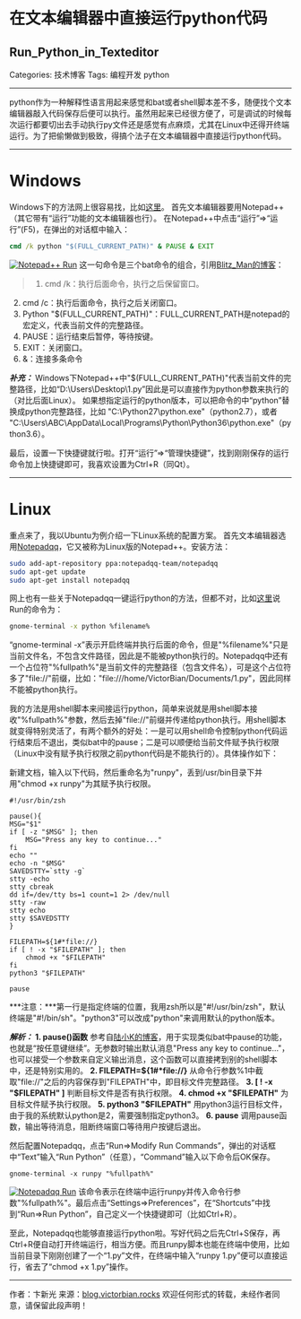 ﻿# 在文本编辑器中直接运行python代码
## Run_Python_in_Texteditor

Categories: 技术博客
Tags: 编程开发 python

---
python作为一种解释性语言用起来感觉和bat或者shell脚本差不多，随便找个文本编辑器敲入代码保存后便可以执行。虽然用起来已经很方便了，可是调试的时候每次运行都要切出去手动执行py文件还是感觉有点麻烦，尤其在Linux中还得开终端运行。为了把偷懒做到极致，得搞个法子在文本编辑器中直接运行python代码。

---
# Windows
Windows下的方法网上很容易找，比如[这里][1]。
首先文本编辑器要用Notepad++（其它带有“运行”功能的文本编辑器也行）。
在Notepad++中点击“运行”=>“运行”(F5)，在弹出的对话框中输入：
```bat
cmd /k python "$(FULL_CURRENT_PATH)" & PAUSE & EXIT
```
[![Notepad++ Run][2]][2]
这一句命令是三个bat命令的组合，引用[Blitz_Man的博客][1]：

> 1. cmd /k：执行后面命令，执行之后保留窗口。 
2. cmd /c：执行后面命令，执行之后关闭窗口。 
3. Python "$(FULL_CURRENT_PATH)"：FULL_CURRENT_PATH是notepad的宏定义，代表当前文件的完整路径。 
4. PAUSE：运行结束后暂停，等待按键。 
5. EXIT：关闭窗口。 
6. &：连接多条命令

***补充：*** Windows下Notepad++中"\$(FULL_CURRENT_PATH)"代表当前文件的完整路径，比如“D:\Users\Desktop\1.py”因此是可以直接作为python参数来执行的（对比后面Linux）。
如果想指定运行的python版本，可以把命令的中“python”替换成python完整路径，比如
"C:\Python27\python.exe"（python2.7），或者
"C:\Users\ABC\AppData\Local\Programs\Python\Python36\python.exe"（python3.6）。

最后，设置一下快捷键就行啦。打开“运行”=>“管理快捷键”，找到刚刚保存的运行命令加上快捷键即可，我喜欢设置为Ctrl+R（同Qt）。

---
# Linux
重点来了，我以Ubuntu为例介绍一下Linux系统的配置方案。
首先文本编辑器选用[Notepadqq][3]，它又被称为Linux版的Notepad++。安装方法：
```bash
sudo add-apt-repository ppa:notepadqq-team/notepadqq
sudo apt-get update
sudo apt-get install notepadqq
```
网上也有一些关于Notepadqq一键运行python的方法，但都不对，比如[这里][4]说Run的命令为：
```bash
gnome-terminal -x python %filename%
```
“gnome-terminal -x”表示开启终端并执行后面的命令，但是"%filename%"只是当前文件名，不包含文件路径，因此是不能被python执行的。Notepadqq中还有一个占位符"%fullpath%"是当前文件的完整路径（包含文件名），可是这个占位符多了"file://"前缀，比如："file:///home/VictorBian/Documents/1.py"，因此同样不能被python执行。

我的方法是用shell脚本来间接运行python，简单来说就是用shell脚本接收"%fullpath%"参数，然后去掉"file://"前缀并传递给python执行。用shell脚本就变得特别灵活了，有两个额外的好处：一是可以用shell命令控制python代码运行结束后不退出，类似bat中的pause；二是可以顺便给当前文件赋予执行权限（Linux中没有赋予执行权限之前python代码是不能执行的）。具体操作如下：

新建文档，输入以下代码，然后重命名为"runpy"，丢到/usr/bin目录下并用"chmod +x runpy"为其赋予执行权限。
```shell
#!/usr/bin/zsh

pause(){
MSG="$1"
if [ -z "$MSG" ]; then
	MSG="Press any key to continue..."
fi
echo ""
echo -n "$MSG"
SAVEDSTTY=`stty -g`
stty -echo
stty cbreak
dd if=/dev/tty bs=1 count=1 2> /dev/null
stty -raw
stty echo
stty $SAVEDSTTY
}

FILEPATH=${1#*file://}
if [ ! -x "$FILEPATH" ]; then
	chmod +x "$FILEPATH"
fi
python3 "$FILEPATH"

pause
```
***注意：***第一行是指定终端的位置，我用zsh所以是"#!/usr/bin/zsh"，默认终端是"#!/bin/sh"。"python3"可以改成"python"来调用默认的python版本。

***解析：***
**1. pause()函数**
参考自[陆小K的博客][5]，用于实现类似bat中pause的功能，也就是“按任意键继续”。无参数时输出默认消息"Press any key to continue..."，也可以接受一个参数来自定义输出消息，这个函数可以直接拷到别的shell脚本中，还是特别实用的。
**2. FILEPATH=\${1#\*file://}**
从命令行参数%1中截取"file://"之后的内容保存到"FILEPATH"中，即目标文件完整路径。
**3. [ ! -x "\$FILEPATH" ]**
判断目标文件是否有执行权限。
**4. chmod +x "\$FILEPATH"**
为目标文件赋予执行权限。
**5. python3 "$FILEPATH"**
用python3运行目标文件，由于我的系统默认python是2，需要强制指定python3。
**6. pause**
调用pause函数，输出等待消息，阻断终端窗口等待用户按键后退出。

然后配置Notepadqq，点击“Run=>Modify Run Commands”，弹出的对话框中“Text”输入“Run Python”（任意），“Command”输入以下命令后OK保存。
```shell
gnome-terminal -x runpy "%fullpath%"
```
[![Notepadqq Run][6]][6]
该命令表示在终端中运行runpy并传入命令行参数"%fullpath%"。最后点击“Settings=>Preferences”，在“Shortcuts”中找到“Run=>Run Python”，自己定义一个快捷键即可（比如Ctrl+R）。

至此，Notepadqq也能够直接运行python啦。写好代码之后先Ctrl+S保存，再Ctrl+R便自动打开终端运行，相当方便。而且runpy脚本也能在终端中使用，比如当前目录下刚刚创建了一个“1.py”文件，在终端中输入“runpy 1.py”便可以直接运行，省去了“chmod +x 1.py”操作。

---
作者：卞新光
来源：[blog.victorbian.rocks](http://blog.victorbian.rocks)
欢迎任何形式的转载，未经作者同意，请保留此段声明！



  [1]: http://blog.csdn.net/xiakepan/article/details/50560333 " notepad++自动运行Python"
  [2]: https://blog.victorbian.rocks/wp-content/uploads/2017/09/notepadpp_run.png "Notepad++ Run"
  [3]: http://notepadqq.altervista.org/s/ "Notepadqq"
  [4]: http://www.infocool.net/kb/Python/201703/308140.html "Linux下Notepadqq配置Python脚本一键运行命令"
  [5]: http://luxiaok.blog.51cto.com/2177896/1153190/ "shell脚本中的“请按任意键继续”"
  [6]: https://blog.victorbian.rocks/wp-content/uploads/2017/09/Ubuntu_runpy.png "Notepadqq Run"